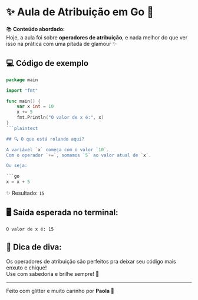 # ✨ Aula de Atribuição em Go 💖

📚 **Conteúdo abordado:**  
Hoje, a aula foi sobre **operadores de atribuição**, e nada melhor do que ver isso na prática com uma pitada de glamour ✨

## 💻 Código de exemplo

```go
package main

import "fmt"

func main() {
	var x int = 10
	x += 5
	fmt.Println("O valor de x é:", x)
}
```plaintext

## 🔍 O que está rolando aqui?

A variável `x` começa com o valor `10`.  
Com o operador `+=`, somamos `5` ao valor atual de `x`.

Ou seja:

```go
x = x + 5
```

✨ Resultado: `15`

## 🖥️ Saída esperada no terminal:

```
O valor de x é: 15
```

## 🌟 Dica de diva:

Os operadores de atribuição são perfeitos pra deixar seu código mais enxuto e chique!  
Use com sabedoria e brilhe sempre! 💅

---

Feito com glitter e muito carinho por **Paola 💋**
```
